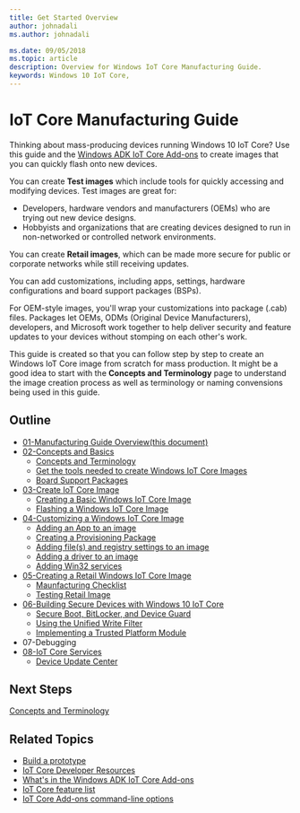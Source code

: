 ```yaml
---
title: Get Started Overview
author: johnadali
ms.author: johnadali

ms.date: 09/05/2018 
ms.topic: article 
description: Overview for Windows IoT Core Manufacturing Guide.
keywords: Windows 10 IoT Core, 
---
```


# IoT Core Manufacturing Guide

Thinking about mass-producing devices running Windows 10 IoT Core? Use this guide and the [Windows ADK IoT Core Add-ons](https://docs.microsoft.com/windows-hardware/manufacture/iot/iot-core-adk-addons) to create images that you can quickly flash onto new devices.

You can create **Test images** which include tools for quickly accessing and modifying devices. Test images are great for:

* Developers, hardware vendors and manufacturers (OEMs) who are trying out new device designs.
* Hobbyists and organizations that are creating devices designed to run in non-networked or controlled network environments.

You can create **Retail images**, which can be made more secure for public or corporate networks while still receiving updates.

You can add customizations, including apps, settings, hardware configurations and board support packages (BSPs).

For OEM-style images, you'll wrap your customizations into package (.cab) files. Packages let OEMs, ODMs (Original Device Manufacturers), developers, and Microsoft work together to help deliver security and feature updates to your devices without stomping on each other's work.

This guide is created so that you can follow step by step to create an Windows IoT Core image from scratch for mass production. It might be a good idea to start with the **Concepts and Terminology** page to understand the image creation process as well as terminology or naming convensions being used in this guide.

## Outline
* [01-Manufacturing Guide Overview(this document)](GuideOverview.md)
* [02-Concepts and Basics](Concepts-Terms-Basics/Concepts-Terms-Basics.md)
   * [Concepts and Terminology](Concepts-Terms-Basics/ConceptsTerminology.md)
   * [Get the tools needed to create Windows IoT Core Images](Concepts-Terms-Basics/ToolsNeeded.md)
   * [Board Support Packages](Concepts-Terms-Basics/BoardSupportPackages.md)
* [03-Create IoT Core Image](Create-IoT-Image/Create-IoT-Core-Image.md)
  * [Creating a Basic Windows IoT Core Image](Create-IoT-Image/CreateBasicImage.md)
  * [Flashing a Windows IoT Core Image](Create-IoT-Image/FlashingImage.md)
* [04-Customizing a Windows IoT Core Image](Customize-Image/CustomizeImageOverview.md)
    * [Adding an App to an image](Customize-Image/AddingApps.md)
    * [Creating a Provisioning Package](Customize-Image/CreateProvisioningPackage.md)
    * [Adding file(s) and registry settings to an image](Customize-Image/AddFileRegistrySettings.md)
    * [Adding a driver to an image](Customize-Image/AddingDrivers.md)
    * [Adding Win32 services](Customize-Image/AddingWin32Services.md)
* [05-Creating a Retail Windows IoT Core Image](Create-Retail-Image/CreateRetailImage.md)
    * [Maunfacturing Checklist](Create-Retail-Image/ManufacturingCheckList.md)
    * [Testing Retail Image](Create-Retail-Image/Test-Retail-Image.md)
* [06-Building Secure Devices with Windows 10 IoT Core](Secure-IoT-Core/BuildingSecureDevices.md)
    * [Secure Boot, BitLocker, and Device Guard](Secure-IoT-Core/SecureBootBitLockerDeviceGuard.md)
    * [Using the Unified Write Filter](Secure-IoT-Core/UnifiedWriteFilter.md)
    * [Implementing a Trusted Platform Module](Secure-IoT-Core/ImplementingTPM.md)
* 07-Debugging
* [08-IoT Core Services](09-IoTCoreServices.md)
    * [Device Update Center](09a-SettingUpDeviceCenter.md)

## Next Steps
[Concepts and Terminology](02-ConceptsTerminology.md)

## Related Topics 

* [Build a prototype](../GetStarted.md)
* [IoT Core Developer Resources](https://developer.microsoft.com/en-us/windows/iot)
* [What's in the Windows ADK IoT Core Add-ons](https://docs.microsoft.com/windows-hardware/manufacture/iot/iot-core-adk-addons)
* [IoT Core feature list](https://docs.microsoft.com/windows-hardware/manufacture/iot/iot-core-feature-list)
* [IoT Core Add-ons command-line options](https://docs.microsoft.com/windows-hardware/manufacture/iot/iot-core-adk-addons-command-line-options)
